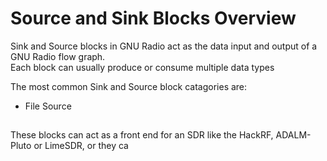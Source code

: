 # Source and Sink Blocks Overview
Sink and Source blocks in GNU Radio act as the data input and output of a GNU Radio flow graph.<br>
Each block can usually produce or consume multiple data types

The most common Sink and Source block catagories are:<br>
* File Source 

## 
These blocks can act as a front end for an SDR like the HackRF, ADALM-Pluto or LimeSDR, or they ca
